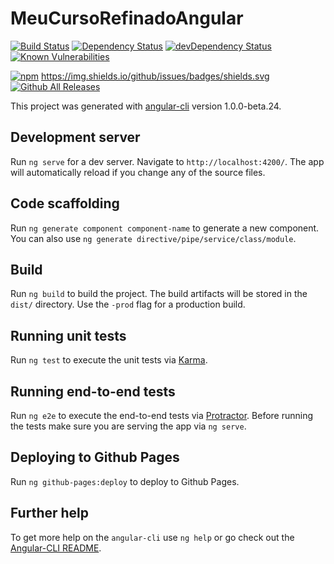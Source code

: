 # MeuCursoRefinadoAngular
[![Build Status](https://travis-ci.org/codigorefinado/curso-refinado-angular.svg?branch=master)](https://travis-ci.org/codigorefinado/curso-refinado-angular)
[![Dependency Status](https://david-dm.org/codigorefinado/curso-refinado-angular.svg)](https://david-dm.org/codigorefinado/curso-refinado-angular)
[![devDependency Status](https://david-dm.org/codigorefinado/curso-refinado-angular/dev-status.svg)](https://david-dm.org/codigorefinado/curso-refinado-angular#info=devDependencies)
[![Known Vulnerabilities](https://snyk.io/test/github/codigorefinado/curso-refinado-angular/badge.svg)](https://snyk.io/test/github/codigorefinado/curso-refinado-angular)

[![npm](https://img.shields.io/npm/v/npm.svg)]()
https://img.shields.io/github/issues/badges/shields.svg
[![Github All Releases](https://img.shields.io/github/downloads/codigorefinado/curso-refinado-angular/total.svg)]()



This project was generated with [angular-cli](https://github.com/angular/angular-cli) version 1.0.0-beta.24.

## Development server
Run `ng serve` for a dev server. Navigate to `http://localhost:4200/`. The app will automatically reload if you change any of the source files.

## Code scaffolding

Run `ng generate component component-name` to generate a new component. You can also use `ng generate directive/pipe/service/class/module`.

## Build

Run `ng build` to build the project. The build artifacts will be stored in the `dist/` directory. Use the `-prod` flag for a production build.

## Running unit tests

Run `ng test` to execute the unit tests via [Karma](https://karma-runner.github.io).

## Running end-to-end tests

Run `ng e2e` to execute the end-to-end tests via [Protractor](http://www.protractortest.org/).
Before running the tests make sure you are serving the app via `ng serve`.

## Deploying to Github Pages

Run `ng github-pages:deploy` to deploy to Github Pages.

## Further help

To get more help on the `angular-cli` use `ng help` or go check out the [Angular-CLI README](https://github.com/angular/angular-cli/blob/master/README.md).
